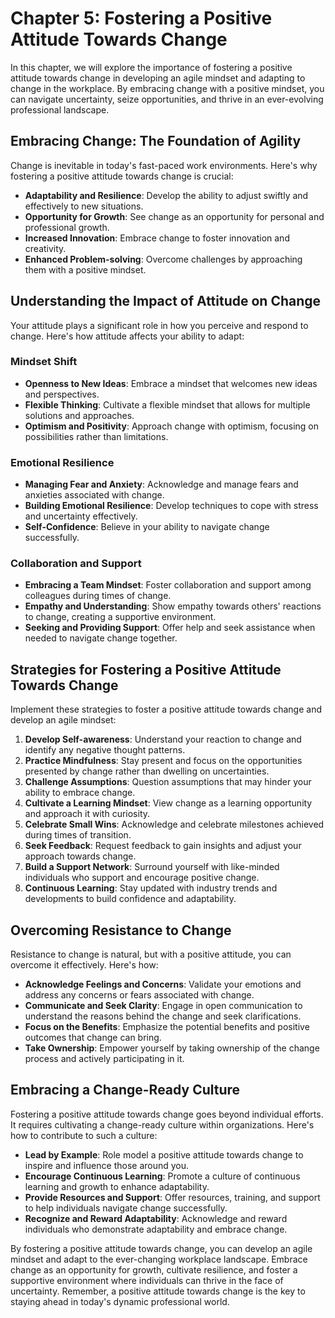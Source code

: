 Chapter 5: Fostering a Positive Attitude Towards Change
=======================================================

In this chapter, we will explore the importance of fostering a positive attitude towards change in developing an agile mindset and adapting to change in the workplace. By embracing change with a positive mindset, you can navigate uncertainty, seize opportunities, and thrive in an ever-evolving professional landscape.

Embracing Change: The Foundation of Agility
-------------------------------------------

Change is inevitable in today's fast-paced work environments. Here's why fostering a positive attitude towards change is crucial:

* **Adaptability and Resilience**: Develop the ability to adjust swiftly and effectively to new situations.
* **Opportunity for Growth**: See change as an opportunity for personal and professional growth.
* **Increased Innovation**: Embrace change to foster innovation and creativity.
* **Enhanced Problem-solving**: Overcome challenges by approaching them with a positive mindset.

Understanding the Impact of Attitude on Change
----------------------------------------------

Your attitude plays a significant role in how you perceive and respond to change. Here's how attitude affects your ability to adapt:

### Mindset Shift

* **Openness to New Ideas**: Embrace a mindset that welcomes new ideas and perspectives.
* **Flexible Thinking**: Cultivate a flexible mindset that allows for multiple solutions and approaches.
* **Optimism and Positivity**: Approach change with optimism, focusing on possibilities rather than limitations.

### Emotional Resilience

* **Managing Fear and Anxiety**: Acknowledge and manage fears and anxieties associated with change.
* **Building Emotional Resilience**: Develop techniques to cope with stress and uncertainty effectively.
* **Self-Confidence**: Believe in your ability to navigate change successfully.

### Collaboration and Support

* **Embracing a Team Mindset**: Foster collaboration and support among colleagues during times of change.
* **Empathy and Understanding**: Show empathy towards others' reactions to change, creating a supportive environment.
* **Seeking and Providing Support**: Offer help and seek assistance when needed to navigate change together.

Strategies for Fostering a Positive Attitude Towards Change
-----------------------------------------------------------

Implement these strategies to foster a positive attitude towards change and develop an agile mindset:

1. **Develop Self-awareness**: Understand your reaction to change and identify any negative thought patterns.
2. **Practice Mindfulness**: Stay present and focus on the opportunities presented by change rather than dwelling on uncertainties.
3. **Challenge Assumptions**: Question assumptions that may hinder your ability to embrace change.
4. **Cultivate a Learning Mindset**: View change as a learning opportunity and approach it with curiosity.
5. **Celebrate Small Wins**: Acknowledge and celebrate milestones achieved during times of transition.
6. **Seek Feedback**: Request feedback to gain insights and adjust your approach towards change.
7. **Build a Support Network**: Surround yourself with like-minded individuals who support and encourage positive change.
8. **Continuous Learning**: Stay updated with industry trends and developments to build confidence and adaptability.

Overcoming Resistance to Change
-------------------------------

Resistance to change is natural, but with a positive attitude, you can overcome it effectively. Here's how:

* **Acknowledge Feelings and Concerns**: Validate your emotions and address any concerns or fears associated with change.
* **Communicate and Seek Clarity**: Engage in open communication to understand the reasons behind the change and seek clarifications.
* **Focus on the Benefits**: Emphasize the potential benefits and positive outcomes that change can bring.
* **Take Ownership**: Empower yourself by taking ownership of the change process and actively participating in it.

Embracing a Change-Ready Culture
--------------------------------

Fostering a positive attitude towards change goes beyond individual efforts. It requires cultivating a change-ready culture within organizations. Here's how to contribute to such a culture:

* **Lead by Example**: Role model a positive attitude towards change to inspire and influence those around you.
* **Encourage Continuous Learning**: Promote a culture of continuous learning and growth to enhance adaptability.
* **Provide Resources and Support**: Offer resources, training, and support to help individuals navigate change successfully.
* **Recognize and Reward Adaptability**: Acknowledge and reward individuals who demonstrate adaptability and embrace change.

By fostering a positive attitude towards change, you can develop an agile mindset and adapt to the ever-changing workplace landscape. Embrace change as an opportunity for growth, cultivate resilience, and foster a supportive environment where individuals can thrive in the face of uncertainty. Remember, a positive attitude towards change is the key to staying ahead in today's dynamic professional world.
